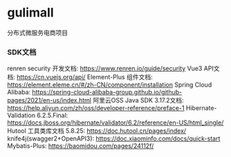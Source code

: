 # gulimall
分布式微服务电商项目


### SDK文档
renren security 开发文档: https://www.renren.io/guide/security
Vue3 API文档: https://cn.vuejs.org/api/
Element-Plus 组件文档: https://element.eleme.cn/#/zh-CN/component/installation
Spring Cloud Alibaba:  https://spring-cloud-alibaba-group.github.io/github-pages/2021/en-us/index.html
阿里云OSS Java SDK 3.17.2文档: https://help.aliyun.com/zh/oss/developer-reference/preface-1
Hibernate-Validation 6.2.5.Final: https://docs.jboss.org/hibernate/validator/6.2/reference/en-US/html_single/
Hutool 工具类库文档 5.8.25: https://doc.hutool.cn/pages/index/
knife4j(swagger2+OpenAPI3): https://doc.xiaominfo.com/docs/quick-start
Mybatis-Plus: https://baomidou.com/pages/24112f/
